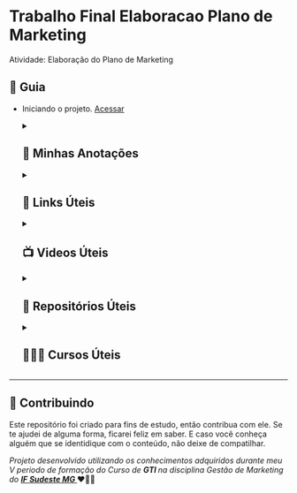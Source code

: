 # Trabalho Final Elaboracao Plano de Marketing
Atividade: Elaboração do Plano de Marketing


<h2 dir="auto"> 🚦 Guia </h2>
<ul dir="auto">
 <li> Iniciando o projeto. <a href="https://">Acessar</a> </li>
</ul>

<ol> 
<!-- ----------------------- Minhas Anotações -------------------------------------------------------------------------------- -->
<details>
<summary> <h2> 📝 Minhas Anotações </h2> </summary>
<blockquote>
  
  <li><a href="https://www.notion.so/diegojfsr/Trabalho-Final-Elaboracao-Plano-de-Marketing-ff704bfd63944847bd11b772fb0379e1"> Minhas Anotações durante o desenvolvimento do Plano de Marketing. </a></li>
</blockquote>
</details>

<!-- ----------------------- Links Úteis -------------------------------------------------------------------------------- -->
<details>
<summary> <h2 dir="auto"> 🔗 Links Úteis  </h2> </summary>
<blockquote>
  <li><a href="https://"> Link1 </a></li>
</blockquote>
</details>

<!-- ----------------------- Videos Úteis -------------------------------------------------------------------------------- -->
<details>
<summary> <h2 dir="auto"> 📺 Videos Úteis </h2> </summary>
<blockquote>
  <li><a href="https://"> Video 1 </a></li>
</blockquote>
</details>

<!-- ----------------------- Repositórios Úteis -------------------------------------------------------------------------------- -->
<details>
<summary> <h2 dir="auto"> 💼 Repositórios Úteis </h2> </summary>
<blockquote>
  <li><a href="https://"> Repositório 1. </a></li>
</blockquote>
</details>

 <!-- ----------------------- Cursos Úteis -------------------------------------------------------------------------------- -->
<details>
<summary> <h2 dir="auto"> 👨🏼‍🏫 Cursos Úteis </h2> </summary>
<blockquote>
  <li><a href="https://"> Curso1. </a></li>
</blockquote>
</details>

</ol>

-----------------------------------------------------------------------------------------------------------------------------------------------------------------------
<h2 dir="auto"> 🤝 Contribuindo </h2>

<p dir="auto">Este repositório foi criado para fins de estudo, então contribua com ele. Se te ajudei de alguma forma, ficarei feliz em
saber. E caso você conheça alguém que se identidique com o conteúdo, não deixe de compatilhar.</p>

<p dir="auto"> 
 <em>
  Projeto desenvolvido utilizando os conhecimentos adquiridos durante meu V periodo de formação do Curso de <strong> GTI </strong>
  na disciplina Gestão de Marketing do <a href="https://www.ifsudestemg.edu.br/muriae"> <strong> IF Sudeste MG </strong></a>
 </em>  ❤️💚💚
</p>
